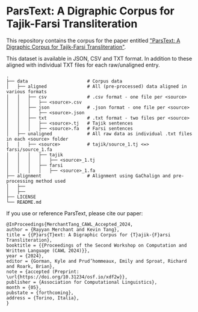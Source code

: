 # ParsText: A Digraphic Corpus for Tajik-Farsi Transliteration
This repository contains the corpus for the paper entitled ["ParsText: A Digraphic Corpus for Tajik-Farsi Transliteration"](https://doi.org/10.31234/osf.io/xdf2w). 

This dataset is available in JSON, CSV and TXT format. In addition to these aligned  with individual TXT files for each raw/unaligned entry.


```
.
├── data                      # Corpus data
│   ├── aligned               # All (pre-processed) data aligned in various formats
│   │   ├── csv               # .csv format - one file per <source>
│   │   │   ├── <source>.csv
│   │   ├── json              # .json format - one file per <source>
│   │   │   ├── <source>.json
│   │   ├── txt               # .txt format - two files per <source>
│   │   │   ├── <source>.tj   # Tajik sentences
│   │   │   ├── <source>.fa   # Farsi sentences
│   ├── unaligned             # All raw data as individual .txt files in each <source> folder
│   │   ├── <source>          # tajik/source_1.tj <=> farsi/source_1.fa
│   │   │   ├── tajik       
│   │   │   │   ├── <source>_1.tj
│   │   │   ├── farsi       
│   │   │   │   ├── <source>_1.fa
├── alignment                 # Alignment using GaChalign and pre-processing method used
│   ├──                     
│   ├──                   
├── LICENSE
└── README.md
```

If you use or reference ParsText, please cite our paper:

```
@InProceedings{MerchantTang_CAWL_Accepted_2024,
author = {Rayyan Merchant and Kevin Tang},
title = {{P}ars{T}ext: A Digraphic Corpus for {T}ajik-{F}arsi Transliteration},
booktitle = {{Proceedings of the Second Workshop on Computation and Written Language (CAWL 2024)}},
year = {2024},
editor = {Gorman, Kyle and Prud’hommeaux, Emily and Sproat, Richard and Roark, Brian},
note = {accepted (Preprint: \url{https://doi.org/10.31234/osf.io/xdf2w}},
publisher = {Association for Computational Linguistics},
month = {05},
pubstate = {forthcoming},
address = {Torino, Italia},
}
```
